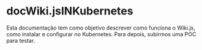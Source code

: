 # docWiki.jsINKubernetes
Esta documentação tem como objetivo descrever como funciona o Wiki.js, como instalar e configurar no Kubernetes. Para depois, subirmos uma POC para testar.
